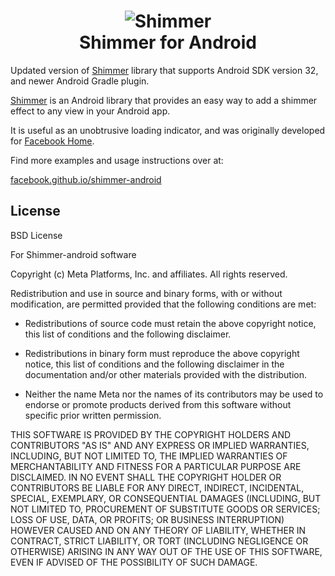 <h1 align="center">
<img src="/shimmer.gif?raw=true" alt="Shimmer" /><br />
Shimmer for Android
</h1>

Updated version of [Shimmer](http://facebook.github.io/shimmer-android) library that supports Android SDK version 32, and newer Android Gradle plugin.

[Shimmer](http://facebook.github.io/shimmer-android) is an Android library that
provides an easy way to add a shimmer effect to any view in your Android app.

It is useful as an unobtrusive loading indicator, and was originally developed for <a href="http://newsroom.fb.com/news/2013/04/introducing-home/">Facebook Home</a>.

Find more examples and usage instructions over at:

[facebook.github.io/shimmer-android](http://facebook.github.io/shimmer-android)

## License

BSD License

For Shimmer-android software

Copyright (c) Meta Platforms, Inc. and affiliates. All rights reserved.

Redistribution and use in source and binary forms, with or without modification,
are permitted provided that the following conditions are met:

 * Redistributions of source code must retain the above copyright notice, this
   list of conditions and the following disclaimer.

 * Redistributions in binary form must reproduce the above copyright notice,
   this list of conditions and the following disclaimer in the documentation
   and/or other materials provided with the distribution.

 * Neither the name Meta nor the names of its contributors may be used to
   endorse or promote products derived from this software without specific
   prior written permission.

THIS SOFTWARE IS PROVIDED BY THE COPYRIGHT HOLDERS AND CONTRIBUTORS "AS IS" AND
ANY EXPRESS OR IMPLIED WARRANTIES, INCLUDING, BUT NOT LIMITED TO, THE IMPLIED
WARRANTIES OF MERCHANTABILITY AND FITNESS FOR A PARTICULAR PURPOSE ARE
DISCLAIMED. IN NO EVENT SHALL THE COPYRIGHT HOLDER OR CONTRIBUTORS BE LIABLE FOR
ANY DIRECT, INDIRECT, INCIDENTAL, SPECIAL, EXEMPLARY, OR CONSEQUENTIAL DAMAGES
(INCLUDING, BUT NOT LIMITED TO, PROCUREMENT OF SUBSTITUTE GOODS OR SERVICES;
LOSS OF USE, DATA, OR PROFITS; OR BUSINESS INTERRUPTION) HOWEVER CAUSED AND ON
ANY THEORY OF LIABILITY, WHETHER IN CONTRACT, STRICT LIABILITY, OR TORT
(INCLUDING NEGLIGENCE OR OTHERWISE) ARISING IN ANY WAY OUT OF THE USE OF THIS
SOFTWARE, EVEN IF ADVISED OF THE POSSIBILITY OF SUCH DAMAGE.
